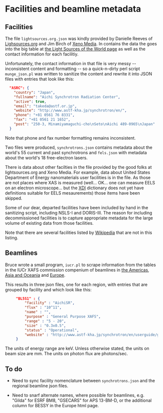 # Facilities and beamline metadata #

## Facilities

The file `lightsources.org.json` was kindly provided by Danielle
Reeves of [Lighsources.org](http://www.lightsources.org) and Jim Birch
of [Xeno Media](http://www.xenomedia.com/).  In contains the data the
goes into the big table at
[the Light Sources of the World page](http://www.lightsources.org/regions)
as well as the contact information for each facilitiy.

Unfortunately, the contact information in that file is very messy --
inconsistent content and formatting -- so a quick-n-dirty perl script
`munge_json.pl` was written to sanitize the content and rewrite it
into JSON files with entries that look like this:

```json
  "ASRC": {
    "country": "Japan",
    "fullname": "Aichi Synchrotron Radiation Center",
    "active": true,
    "email": "takeda@astf.or.jp",
    "website": "http://www.astf-kha.jp/synchrotron/en/",
    "phone": "+81 0561 76 8331",
    "fax": "+81 0561 21 1652",
    "post": "250-3, Minamiyamaguchi-cho\nSeto\nAichi 489-0965\nJapan"
  }
```

Note that phone and fax number formatting remains inconsistent.

Two files were produced, `synchrotrons.json` contains metadata about
the world's 55 current and past synchrotrons and `fels.json` with
metadata about the world's 18 free-electron lasers.

There is data about other facilties in the file provided by the good
folks at lightsources.org and Xeno Media.  For example, data about
United States Department of Energy nanomaterials user facilities is in
the file.  As those are not places where XAS is measured
(well... OK... one can measure EELS on an electron microscope... but
the [XDI](https://github.com/XraySpectroscopy/XAS-Data-Interchange)
dictionary does not yet have definitions suitable for EELS
mesaurements) those items have been skipped.

Some of our dear, departed facilities have been included by hand in
the sanitizing script, including NSLS-I and DORIS-III.  The reason for
including decommissioned facilities is to capture appropriate metadata
for the large volume of existing data from those facilities.

Note that there are several facilities listed by
[Wikipedia](http://en.wikipedia.org/wiki/List_of_synchrotron_radiation_facilities)
that are not in this listing.

## Beamlines

Bruce wrote a small program, `iucr.pl` to scrape information from the
tables in the IUCr XAFS commission compenium of beamlines in
[the Americas](http://www.iucr.org/resources/commissions/xafs/beamlines-in-the-americas),
[Asia and Oceania](http://www.iucr.org/resources/commissions/xafs/beamlines-in-asia-and-oceania)
and
[Europe](http://www.iucr.org/resources/commissions/xafs/beamlines-in-europe).

This results in three json files, one for each region, with entries
that are grouped by facility and which look like this:

```json
     "BL5S1" : {
         "facility" : "AichiSR",
         "flux" : "10^11",
         "name" : "",
         "purpose" : "General Purpose XAFS",
         "range" : "5 - 20",
         "size" : "0.3x0.5",
         "status" : "Operational",
         "website" : "http://www.astf-kha.jp/synchrotron/en/userguide/gaiyou/bl5s1i_xxafs.html"
	 }
```

The units of energy range are keV.  Unless otherwise stated, the units
on beam size are mm.  The units on photon flux are photons/sec.

## To do

* Need to sync facility nomenclature between `synchrotrons.json` and
  the regional beamline json files.

* Need to snarf alternate names, where possible for beamlines,
  e.g. "Gilda" for ESRF BM8, "GSECARS" for APS 13-BM-D, or the
  additional column for BESSY in the Europe html page.
